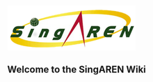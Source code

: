 ![Singaren Logo Transparency Small](/uploads/images/singaren-logo-transparency-small.png "Singaren Logo Transparency Small") 

## Welcome to the SingAREN Wiki


